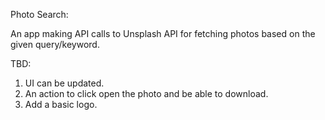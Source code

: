 Photo Search:

An app making API calls to Unsplash API for fetching photos based on the given query/keyword.

TBD:
1. UI can be updated.
2. An action to click open the photo and be able to download.
3. Add a basic logo.
